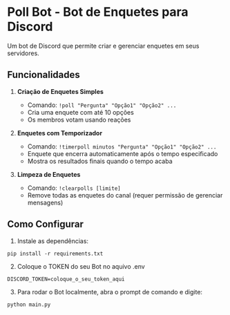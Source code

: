 # Poll Bot - Bot de Enquetes para Discord

Um bot de Discord que permite criar e gerenciar enquetes em seus servidores.

## Funcionalidades

1. **Criação de Enquetes Simples**
   - Comando: `!poll "Pergunta" "Opção1" "Opção2" ...`
   - Cria uma enquete com até 10 opções
   - Os membros votam usando reações

2. **Enquetes com Temporizador**
   - Comando: `!timerpoll minutos "Pergunta" "Opção1" "Opção2" ...`
   - Enquete que encerra automaticamente após o tempo especificado
   - Mostra os resultados finais quando o tempo acaba

3. **Limpeza de Enquetes**
   - Comando: `!clearpolls [limite]`
   - Remove todas as enquetes do canal (requer permissão de gerenciar mensagens)

## Como Configurar

1. Instale as dependências:

`pip install -r requirements.txt`

2. Coloque o TOKEN do seu Bot no aquivo .env

`DISCORD_TOKEN=coloque_o_seu_token_aqui`

3. Para rodar o Bot localmente, abra o prompt de comando e digite:

`python main.py`

